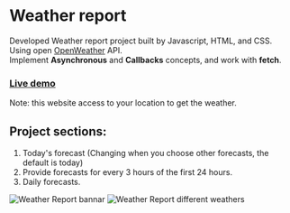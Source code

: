 # Weather report
Developed Weather report project built by Javascript, HTML, and CSS. Using open [OpenWeather](https://openweathermap.org/) API.<br>
Implement **Asynchronous** and **Callbacks** concepts, and work with **fetch**.
### [Live demo](https://abdullah-saeed-bb.github.io/weather-report/)

Note: this website access to your location to get the weather.

## Project sections:
1. Today's forecast (Changing when you choose other forecasts, the default is today)
2. Provide forecasts for every 3 hours of the first 24 hours.
3. Daily forecasts.

![Weather Report bannar](https://github.com/Abdullah-Saeed-BB/weather-report/assets/165245683/100b77b1-17fb-498f-895f-6cd1081b0cc2)
![Weather Report different weathers](https://github.com/Abdullah-Saeed-BB/weather-report/assets/165245683/28d249b5-6e1f-4f66-a21b-98a863f71667)
